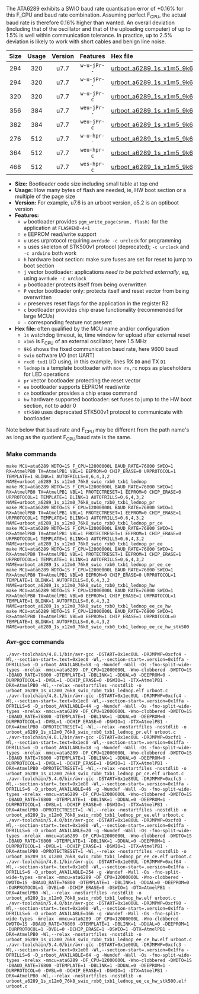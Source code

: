 The ATA6289 exhibits a SWIO baud rate quantisation error of +0.16% for this F_CPU and baud rate combination. Assuming perfect F<sub>CPU</sub>, the actual baud rate is therefore 0.16% higher than wanted. An overall deviation (including that of the oscillator and that of the uploading computer) of up to 1.5% is well within communication tolerance. In practice, up to 2.5% deviation is likely to work with short cables and benign line noise.

|Size|Usage|Version|Features|Hex file|
|:-:|:-:|:-:|:-:|:--|
|294|320|u7.7|`w-u-jPr--`|[urboot_a6289_1s_x1m5_9k6_swio_rxb0_txb1_lednop.hex](https://raw.githubusercontent.com/stefanrueger/urboot.hex/main/mcus/ata6289/watchdog_1_s/external_oscillator/+1m500000_hz/+++9k6_baud/swio_rxb0_txb1/lednop/urboot_a6289_1s_x1m5_9k6_swio_rxb0_txb1_lednop.hex)|
|294|320|u7.7|`w-u-jPr--`|[urboot_a6289_1s_x1m5_9k6_swio_rxb0_txb1_lednop_pr.hex](https://raw.githubusercontent.com/stefanrueger/urboot.hex/main/mcus/ata6289/watchdog_1_s/external_oscillator/+1m500000_hz/+++9k6_baud/swio_rxb0_txb1/lednop/urboot_a6289_1s_x1m5_9k6_swio_rxb0_txb1_lednop_pr.hex)|
|320|320|u7.7|`w-u-jPr-c`|[urboot_a6289_1s_x1m5_9k6_swio_rxb0_txb1_lednop_pr_ce.hex](https://raw.githubusercontent.com/stefanrueger/urboot.hex/main/mcus/ata6289/watchdog_1_s/external_oscillator/+1m500000_hz/+++9k6_baud/swio_rxb0_txb1/lednop/urboot_a6289_1s_x1m5_9k6_swio_rxb0_txb1_lednop_pr_ce.hex)|
|356|384|u7.7|`weu-jPr--`|[urboot_a6289_1s_x1m5_9k6_swio_rxb0_txb1_lednop_pr_ee.hex](https://raw.githubusercontent.com/stefanrueger/urboot.hex/main/mcus/ata6289/watchdog_1_s/external_oscillator/+1m500000_hz/+++9k6_baud/swio_rxb0_txb1/lednop/urboot_a6289_1s_x1m5_9k6_swio_rxb0_txb1_lednop_pr_ee.hex)|
|382|384|u7.7|`weu-jPr-c`|[urboot_a6289_1s_x1m5_9k6_swio_rxb0_txb1_lednop_pr_ee_ce.hex](https://raw.githubusercontent.com/stefanrueger/urboot.hex/main/mcus/ata6289/watchdog_1_s/external_oscillator/+1m500000_hz/+++9k6_baud/swio_rxb0_txb1/lednop/urboot_a6289_1s_x1m5_9k6_swio_rxb0_txb1_lednop_pr_ee_ce.hex)|
|276|512|u7.7|`w-u-hpr--`|[urboot_a6289_1s_x1m5_9k6_swio_rxb0_txb1_lednop_hw.hex](https://raw.githubusercontent.com/stefanrueger/urboot.hex/main/mcus/ata6289/watchdog_1_s/external_oscillator/+1m500000_hz/+++9k6_baud/swio_rxb0_txb1/lednop/urboot_a6289_1s_x1m5_9k6_swio_rxb0_txb1_lednop_hw.hex)|
|364|512|u7.7|`weu-hpr-c`|[urboot_a6289_1s_x1m5_9k6_swio_rxb0_txb1_lednop_ee_ce_hw.hex](https://raw.githubusercontent.com/stefanrueger/urboot.hex/main/mcus/ata6289/watchdog_1_s/external_oscillator/+1m500000_hz/+++9k6_baud/swio_rxb0_txb1/lednop/urboot_a6289_1s_x1m5_9k6_swio_rxb0_txb1_lednop_ee_ce_hw.hex)|
|468|512|u7.7|`wes-hpr-c`|[urboot_a6289_1s_x1m5_9k6_swio_rxb0_txb1_lednop_ee_ce_hw_stk500.hex](https://raw.githubusercontent.com/stefanrueger/urboot.hex/main/mcus/ata6289/watchdog_1_s/external_oscillator/+1m500000_hz/+++9k6_baud/swio_rxb0_txb1/lednop/urboot_a6289_1s_x1m5_9k6_swio_rxb0_txb1_lednop_ee_ce_hw_stk500.hex)|

- **Size:** Bootloader code size including small table at top end
- **Usage:** How many bytes of flash are needed, ie, HW boot section or a multiple of the page size
- **Version:** For example, u7.6 is an urboot version, o5.2 is an optiboot version
- **Features:**
  + `w` bootloader provides `pgm_write_page(sram, flash)` for the application at `FLASHEND-4+1`
  + `e` EEPROM read/write support
  + `u` uses urprotocol requiring `avrdude -c urclock` for programming
  + `s` uses skeleton of STK500v1 protocol (deprecated); `-c urclock` and `-c arduino` both work
  + `h` hardware boot section: make sure fuses are set for reset to jump to boot section
  + `j` vector bootloader: applications *need to be patched externally*, eg, using `avrdude -c urclock`
  + `p` bootloader protects itself from being overwritten
  + `P` vector bootloader only: protects itself and reset vector from being overwritten
  + `r` preserves reset flags for the application in the register R2
  + `c` bootloader provides chip erase functionality (recommended for large MCUs)
  + `-` corresponding feature not present
- **Hex file:** often qualified by the MCU name and/or configuration
  + `1s` watchdog timeout, ie, time window for upload after external reset
  + `x1m5` is F<sub>CPU</sub> of an external oscillator, here 1.5 MHz
  + `9k6` shows the fixed communication baud rate, here 9600 baud
  + `swio` software I/O (not UART)
  + `rxd0 txd1` I/O using, in this example, lines RX `D0` and TX `D1`
  + `lednop` is a template bootloader with `mov rx,rx` nops as placeholders for LED operations
  + `pr` vector bootloader protecting the reset vector
  + `ee` bootloader supports EEPROM read/write
  + `ce` bootloader provides a chip erase command
  + `hw` hardware supported bootloader: set fuses to jump to the HW boot section, not to addr 0
  + `stk500` uses deprecated STK500v1 protocol to communicate with bootloader


Note below that baud rate and F<sub>CPU</sub> may be different from the path name's as long as the quotient F<sub>CPU</sub>/baud rate is the same.

### Make commands
```
make MCU=ata6289 WDTO=1S F_CPU=12000000L BAUD_RATE=76800 SWIO=1 RX=AtmelPB0 TX=AtmelPB1 VBL=1 EEPROM=0 CHIP_ERASE=0 URPROTOCOL=1 TEMPLATE=1 BLINK=1 AUTOFRILLS=0,6,4,3,2 NAME=urboot_a6289_1s_x12m0_76k8_swio_rxb0_txb1_lednop
make MCU=ata6289 WDTO=1S F_CPU=12000000L BAUD_RATE=76800 SWIO=1 RX=AtmelPB0 TX=AtmelPB1 VBL=1 PROTECTRESET=1 EEPROM=0 CHIP_ERASE=0 URPROTOCOL=1 TEMPLATE=1 BLINK=1 AUTOFRILLS=0,6,4,3,2 NAME=urboot_a6289_1s_x12m0_76k8_swio_rxb0_txb1_lednop_pr
make MCU=ata6289 WDTO=1S F_CPU=12000000L BAUD_RATE=76800 SWIO=1 RX=AtmelPB0 TX=AtmelPB1 VBL=1 PROTECTRESET=1 EEPROM=0 CHIP_ERASE=1 URPROTOCOL=1 TEMPLATE=1 BLINK=1 AUTOFRILLS=0,6,4,3,2 NAME=urboot_a6289_1s_x12m0_76k8_swio_rxb0_txb1_lednop_pr_ce
make MCU=ata6289 WDTO=1S F_CPU=12000000L BAUD_RATE=76800 SWIO=1 RX=AtmelPB0 TX=AtmelPB1 VBL=1 PROTECTRESET=1 EEPROM=1 CHIP_ERASE=0 URPROTOCOL=1 TEMPLATE=1 BLINK=1 AUTOFRILLS=0,6,4,3,2 NAME=urboot_a6289_1s_x12m0_76k8_swio_rxb0_txb1_lednop_pr_ee
make MCU=ata6289 WDTO=1S F_CPU=12000000L BAUD_RATE=76800 SWIO=1 RX=AtmelPB0 TX=AtmelPB1 VBL=1 PROTECTRESET=1 EEPROM=1 CHIP_ERASE=1 URPROTOCOL=1 TEMPLATE=1 BLINK=1 AUTOFRILLS=0,6,4,3,2 NAME=urboot_a6289_1s_x12m0_76k8_swio_rxb0_txb1_lednop_pr_ee_ce
make MCU=ata6289 WDTO=1S F_CPU=12000000L BAUD_RATE=76800 SWIO=1 RX=AtmelPB0 TX=AtmelPB1 VBL=0 EEPROM=0 CHIP_ERASE=0 URPROTOCOL=1 TEMPLATE=1 BLINK=1 AUTOFRILLS=0,6,4,3,2 NAME=urboot_a6289_1s_x12m0_76k8_swio_rxb0_txb1_lednop_hw
make MCU=ata6289 WDTO=1S F_CPU=12000000L BAUD_RATE=76800 SWIO=1 RX=AtmelPB0 TX=AtmelPB1 VBL=0 EEPROM=1 CHIP_ERASE=1 URPROTOCOL=1 TEMPLATE=1 BLINK=1 AUTOFRILLS=0,6,4,3,2 NAME=urboot_a6289_1s_x12m0_76k8_swio_rxb0_txb1_lednop_ee_ce_hw
make MCU=ata6289 WDTO=1S F_CPU=12000000L BAUD_RATE=76800 SWIO=1 RX=AtmelPB0 TX=AtmelPB1 VBL=0 EEPROM=1 CHIP_ERASE=1 URPROTOCOL=0 TEMPLATE=1 BLINK=1 AUTOFRILLS=0,6,4,3,2 NAME=urboot_a6289_1s_x12m0_76k8_swio_rxb0_txb1_lednop_ee_ce_hw_stk500
```

### Avr-gcc commands
```
./avr-toolchain/4.8.1/bin/avr-gcc -DSTART=0x1ec0UL -DRJMPWP=0xcfc4 -Wl,--section-start=.text=0x1ec0 -Wl,--section-start=.version=0x1ffa -DFRILLS=6 -D_urboot_AVAILABLE=58 -g -Wundef -Wall -Os -fno-split-wide-types -mrelax -mmcu=ata6289 -DF_CPU=12000000L -Wno-clobbered -DWDTO=1S -DBAUD_RATE=76800 -DTEMPLATE=1 -DBLINK=1 -DDUAL=0 -DEEPROM=0 -DURPROTOCOL=1 -DVBL=1 -DCHIP_ERASE=0 -DSWIO=1 -DTX=AtmelPB1 -DRX=AtmelPB0 -Wl,--relax -nostartfiles -nostdlib -o urboot_a6289_1s_x12m0_76k8_swio_rxb0_txb1_lednop.elf urboot.c
./avr-toolchain/4.8.1/bin/avr-gcc -DSTART=0x1ec0UL -DRJMPWP=0xcfc4 -Wl,--section-start=.text=0x1ec0 -Wl,--section-start=.version=0x1ffa -DFRILLS=6 -D_urboot_AVAILABLE=44 -g -Wundef -Wall -Os -fno-split-wide-types -mrelax -mmcu=ata6289 -DF_CPU=12000000L -Wno-clobbered -DWDTO=1S -DBAUD_RATE=76800 -DTEMPLATE=1 -DBLINK=1 -DDUAL=0 -DEEPROM=0 -DURPROTOCOL=1 -DVBL=1 -DCHIP_ERASE=0 -DSWIO=1 -DTX=AtmelPB1 -DRX=AtmelPB0 -DPROTECTRESET=1 -Wl,--relax -nostartfiles -nostdlib -o urboot_a6289_1s_x12m0_76k8_swio_rxb0_txb1_lednop_pr.elf urboot.c
./avr-toolchain/4.8.1/bin/avr-gcc -DSTART=0x1ec0UL -DRJMPWP=0xcfd1 -Wl,--section-start=.text=0x1ec0 -Wl,--section-start=.version=0x1ffa -DFRILLS=6 -D_urboot_AVAILABLE=18 -g -Wundef -Wall -Os -fno-split-wide-types -mrelax -mmcu=ata6289 -DF_CPU=12000000L -Wno-clobbered -DWDTO=1S -DBAUD_RATE=76800 -DTEMPLATE=1 -DBLINK=1 -DDUAL=0 -DEEPROM=0 -DURPROTOCOL=1 -DVBL=1 -DCHIP_ERASE=1 -DSWIO=1 -DTX=AtmelPB1 -DRX=AtmelPB0 -DPROTECTRESET=1 -Wl,--relax -nostartfiles -nostdlib -o urboot_a6289_1s_x12m0_76k8_swio_rxb0_txb1_lednop_pr_ce.elf urboot.c
./avr-toolchain/5.4.0/bin/avr-gcc -DSTART=0x1e80UL -DRJMPWP=0xcfc3 -Wl,--section-start=.text=0x1e80 -Wl,--section-start=.version=0x1ffa -DFRILLS=6 -D_urboot_AVAILABLE=46 -g -Wundef -Wall -Os -fno-split-wide-types -mrelax -mmcu=ata6289 -DF_CPU=12000000L -Wno-clobbered -DWDTO=1S -DBAUD_RATE=76800 -DTEMPLATE=1 -DBLINK=1 -DDUAL=0 -DEEPROM=1 -DURPROTOCOL=1 -DVBL=1 -DCHIP_ERASE=0 -DSWIO=1 -DTX=AtmelPB1 -DRX=AtmelPB0 -DPROTECTRESET=1 -Wl,--relax -nostartfiles -nostdlib -o urboot_a6289_1s_x12m0_76k8_swio_rxb0_txb1_lednop_pr_ee.elf urboot.c
./avr-toolchain/5.4.0/bin/avr-gcc -DSTART=0x1e80UL -DRJMPWP=0xcfd0 -Wl,--section-start=.text=0x1e80 -Wl,--section-start=.version=0x1ffa -DFRILLS=6 -D_urboot_AVAILABLE=20 -g -Wundef -Wall -Os -fno-split-wide-types -mrelax -mmcu=ata6289 -DF_CPU=12000000L -Wno-clobbered -DWDTO=1S -DBAUD_RATE=76800 -DTEMPLATE=1 -DBLINK=1 -DDUAL=0 -DEEPROM=1 -DURPROTOCOL=1 -DVBL=1 -DCHIP_ERASE=1 -DSWIO=1 -DTX=AtmelPB1 -DRX=AtmelPB0 -DPROTECTRESET=1 -Wl,--relax -nostartfiles -nostdlib -o urboot_a6289_1s_x12m0_76k8_swio_rxb0_txb1_lednop_pr_ee_ce.elf urboot.c
./avr-toolchain/4.8.1/bin/avr-gcc -DSTART=0x1e00UL -DRJMPWP=0xcf64 -Wl,--section-start=.text=0x1e00 -Wl,--section-start=.version=0x1ffa -DFRILLS=6 -D_urboot_AVAILABLE=254 -g -Wundef -Wall -Os -fno-split-wide-types -mrelax -mmcu=ata6289 -DF_CPU=12000000L -Wno-clobbered -DWDTO=1S -DBAUD_RATE=76800 -DTEMPLATE=1 -DBLINK=1 -DDUAL=0 -DEEPROM=0 -DURPROTOCOL=1 -DVBL=0 -DCHIP_ERASE=0 -DSWIO=1 -DTX=AtmelPB1 -DRX=AtmelPB0 -Wl,--relax -nostartfiles -nostdlib -o urboot_a6289_1s_x12m0_76k8_swio_rxb0_txb1_lednop_hw.elf urboot.c
./avr-toolchain/5.4.0/bin/avr-gcc -DSTART=0x1e00UL -DRJMPWP=0xcf90 -Wl,--section-start=.text=0x1e00 -Wl,--section-start=.version=0x1ffa -DFRILLS=6 -D_urboot_AVAILABLE=166 -g -Wundef -Wall -Os -fno-split-wide-types -mrelax -mmcu=ata6289 -DF_CPU=12000000L -Wno-clobbered -DWDTO=1S -DBAUD_RATE=76800 -DTEMPLATE=1 -DBLINK=1 -DDUAL=0 -DEEPROM=1 -DURPROTOCOL=1 -DVBL=0 -DCHIP_ERASE=1 -DSWIO=1 -DTX=AtmelPB1 -DRX=AtmelPB0 -Wl,--relax -nostartfiles -nostdlib -o urboot_a6289_1s_x12m0_76k8_swio_rxb0_txb1_lednop_ee_ce_hw.elf urboot.c
./avr-toolchain/5.4.0/bin/avr-gcc -DSTART=0x1e00UL -DRJMPWP=0xcfc3 -Wl,--section-start=.text=0x1e00 -Wl,--section-start=.version=0x1ffa -DFRILLS=6 -D_urboot_AVAILABLE=64 -g -Wundef -Wall -Os -fno-split-wide-types -mrelax -mmcu=ata6289 -DF_CPU=12000000L -Wno-clobbered -DWDTO=1S -DBAUD_RATE=76800 -DTEMPLATE=1 -DBLINK=1 -DDUAL=0 -DEEPROM=1 -DURPROTOCOL=0 -DVBL=0 -DCHIP_ERASE=1 -DSWIO=1 -DTX=AtmelPB1 -DRX=AtmelPB0 -Wl,--relax -nostartfiles -nostdlib -o urboot_a6289_1s_x12m0_76k8_swio_rxb0_txb1_lednop_ee_ce_hw_stk500.elf urboot.c
```

